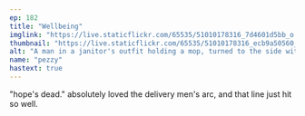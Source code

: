 ```yaml
---
ep: 182
title: "Wellbeing"
imglink: "https://live.staticflickr.com/65535/51010178316_7d4601d5bb_o.jpg"
thumbnail: "https://live.staticflickr.com/65535/51010178316_ecb9a50560_q.jpg"
alt: "A man in a janitor's outfit holding a mop, turned to the side with his eyes closed. The words "hope's dead. It hurts all the time. Kill me" are spaced around him."
name: "pezzy"
hastext: true
---
```

"hope's dead."  absolutely loved the delivery men's arc, and that line just hit so well. 